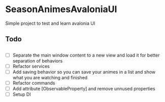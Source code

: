 # SeasonAnimesAvaloniaUI
Simple project to test and learn avalonia UI

## **Todo** <h2>
- [ ] Separate the main window content to a new view and load it for better separation of behaviors
- [ ] Refactor services
- [ ] Add saving behavior so you can save your animes in a list and show what you are watching and finished
- [ ] Refactor commands
- [ ] Add attribute [ObservableProperty] and remove unnused properties
- [ ] Setup DI
